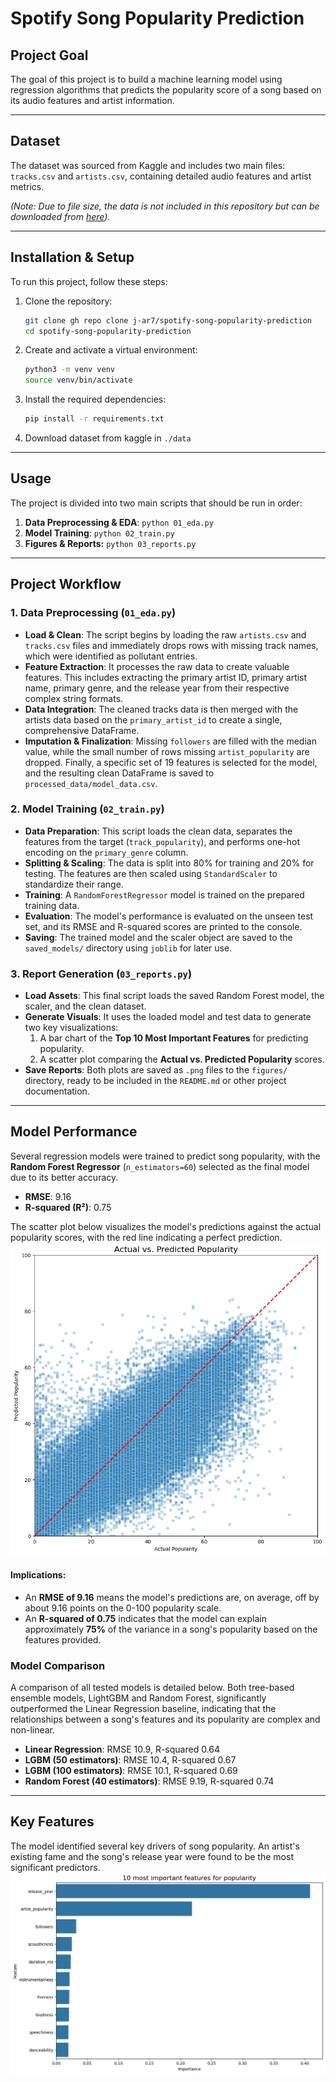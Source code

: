 # Spotify Song Popularity Prediction

## Project Goal
The goal of this project is to build a machine learning model using regression algorithms that predicts the popularity score of a song based on its audio features and artist information.

---
## Dataset
The dataset was sourced from Kaggle and includes two main files: `tracks.csv` and `artists.csv`, containing detailed audio features and artist metrics.

*(Note: Due to file size, the data is not included in this repository but can be downloaded from [here](https://www.kaggle.com/datasets/yamaerenay/spotify-dataset-19212020-600k-tracks)).*

---
## Installation & Setup
To run this project, follow these steps:

1.  Clone the repository:
    ```bash
    git clone gh repo clone j-ar7/spotify-song-popularity-prediction
    cd spotify-song-popularity-prediction
    ```
2.  Create and activate a virtual environment:
    ```bash
    python3 -m venv venv
    source venv/bin/activate
    ```
3.  Install the required dependencies:
    ```bash
    pip install -r requirements.txt
    ```
4.  Download dataset from kaggle in ```./data```

---
## Usage
The project is divided into two main scripts that should be run in order: 
1. **Data Preprocessing & EDA**: `python 01_eda.py` 
2. **Model Training**: `python 02_train.py`
3. **Figures & Reports:** `python 03_reports.py`

---
## Project Workflow

### 1. Data Preprocessing (`01_eda.py`)
- **Load & Clean**: The script begins by loading the raw `artists.csv` and `tracks.csv` files and immediately drops rows with missing track names, which were identified as pollutant entries.
- **Feature Extraction**: It processes the raw data to create valuable features. This includes extracting the primary artist ID, primary artist name, primary genre, and the release year from their respective complex string formats.
- **Data Integration**: The cleaned tracks data is then merged with the artists data based on the `primary_artist_id` to create a single, comprehensive DataFrame.
- **Imputation & Finalization**: Missing `followers` are filled with the median value, while the small number of rows missing `artist_popularity` are dropped. Finally, a specific set of 19 features is selected for the model, and the resulting clean DataFrame is saved to `processed_data/model_data.csv`.
### 2. Model Training (`02_train.py`)

- **Data Preparation**: This script loads the clean data, separates the features from the target (`track_popularity`), and performs one-hot encoding on the `primary_genre` column.
- **Splitting & Scaling**: The data is split into 80% for training and 20% for testing. The features are then scaled using `StandardScaler` to standardize their range.
- **Training**: A `RandomForestRegressor` model is trained on the prepared training data.
- **Evaluation**: The model's performance is evaluated on the unseen test set, and its RMSE and R-squared scores are printed to the console.
- **Saving**: The trained model and the scaler object are saved to the `saved_models/` directory using `joblib` for later use.
### 3. Report Generation (`03_reports.py`)

- **Load Assets**: This final script loads the saved Random Forest model, the scaler, and the clean dataset.
- **Generate Visuals**: It uses the loaded model and test data to generate two key visualizations:
    1. A bar chart of the **Top 10 Most Important Features** for predicting popularity.
    2. A scatter plot comparing the **Actual vs. Predicted Popularity** scores.
- **Save Reports**: Both plots are saved as `.png` files to the `figures/` directory, ready to be included in the `README.md` or other project documentation.

---

## Model Performance

Several regression models were trained to predict song popularity, with the **Random Forest Regressor** (`n_estimators=60`) selected as the final model due to its better accuracy.
- **RMSE**: 9.16
- **R-squared (R²)**: 0.75

The scatter plot below visualizes the model's predictions against the actual popularity scores, with the red line indicating a perfect prediction. ![Prediction Scatter Plot](figures/prediction_scatter_plot.png)
#### Implications:
- An **RMSE of 9.16** means the model's predictions are, on average, off by about 9.16 points on the 0-100 popularity scale.
- An **R-squared of 0.75** indicates that the model can explain approximately **75%** of the variance in a song's popularity based on the features provided.
### Model Comparison
A comparison of all tested models is detailed below. Both tree-based ensemble models, LightGBM and Random Forest, significantly outperformed the Linear Regression baseline, indicating that the relationships between a song's features and its popularity are complex and non-linear.
- **Linear Regression**: RMSE 10.9, R-squared 0.64
- **LGBM (50 estimators)**: RMSE 10.4, R-squared 0.67
- **LGBM (100 estimators)**: RMSE 10.1, R-squared 0.69
- **Random Forest (40 estimators)**: RMSE 9.19, R-squared 0.74

---

## Key Features
The model identified several key drivers of song popularity. An artist's existing fame and the song's release year were found to be the most significant predictors. ![Feature Importance Plot](figures/feature_importance.png)
